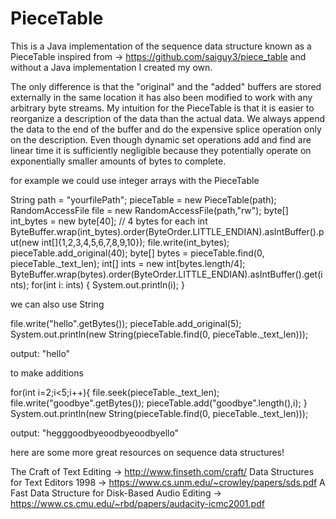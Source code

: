 # PieceTable

This is a Java implementation of the sequence data structure known as a PieceTable
inspired from -> https://github.com/saiguy3/piece_table and without a Java implementation I created my own.

The only difference is that the "original" and the "added" buffers are stored externally in the same location
it has also been modified to work with any arbitrary byte streams. My intuition for the PieceTable is
that it is easier to reorganize a description of the data than the actual data. We always append the data to the end
of the buffer and do the expensive splice operation only on the description. 
Even though dynamic set operations add and find are linear time it is sufficiently negligible because
they potentially operate on exponentially smaller amounts of bytes to complete.


for example we could use integer arrays with the PieceTable

String path = "yourfilePath";
pieceTable = new PieceTable(path);
RandomAccessFile file = new RandomAccessFile(path,"rw");
byte[] int_bytes = new byte[40]; // 4 bytes for each int
ByteBuffer.wrap(int_bytes).order(ByteOrder.LITTLE_ENDIAN).asIntBuffer().put(new int[]{1,2,3,4,5,6,7,8,9,10});
file.write(int_bytes);
pieceTable.add_original(40);
byte[] bytes = pieceTable.find(0, pieceTable._text_len);
int[] ints = new int[bytes.length/4];
ByteBuffer.wrap(bytes).order(ByteOrder.LITTLE_ENDIAN).asIntBuffer().get(ints);
for(int i: ints)
{
   System.out.println(i);
}

we can also use String

file.write("hello".getBytes());
pieceTable.add_original(5);
System.out.println(new String(pieceTable.find(0, pieceTable._text_len)));

output: "hello"

to make additions

for(int i=2;i<5;i++){
   file.seek(pieceTable._text_len);
   file.write("goodbye".getBytes());
   pieceTable.add("goodbye".length(),i);
}
System.out.println(new String(pieceTable.find(0, pieceTable._text_len)));

output: "hegggoodbyeoodbyeoodbyello"


here are some more great resources on sequence data structures!

The Craft of Text Editing -> http://www.finseth.com/craft/
Data Structures for Text Editors 1998 -> https://www.cs.unm.edu/~crowley/papers/sds.pdf
A Fast Data Structure for Disk-Based Audio Editing -> https://www.cs.cmu.edu/~rbd/papers/audacity-icmc2001.pdf



